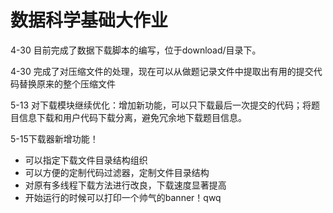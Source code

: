 # 数据科学基础大作业

4-30 目前完成了数据下载脚本的编写，位于download/目录下。

4-30 完成了对压缩文件的处理，现在可以从做题记录文件中提取出有用的提交代码替换原来的整个压缩文件


5-13 对下载模块继续优化：增加新功能，可以只下载最后一次提交的代码；将题目信息下载和用户代码下载分离，避免冗余地下载题目信息。

5-15下载器新增功能！

- 可以指定下载文件目录结构组织
- 可以方便的定制代码过滤器，定制文件目录结构
- 对原有多线程下载方法进行改良，下载速度显著提高
- 开始运行的时候可以打印一个帅气的banner！qwq